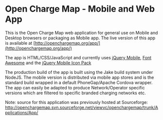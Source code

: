 Open Charge Map - Mobile and Web App
=======

This is the Open Charge Map web application for general use on Mobile and Desktop browsers or packaging as Mobile app. The live version of this app is available at [http://openchargemap.org/app/](http://openchargemap.org/app/)

The app is HTML/CSS/JavaScript and currently uses [jQuery Mobile](http://jquerymobile.com/), [Font Awesome](http://fortawesome.github.io/Font-Awesome/) and the [jQuery Mobile Icon Pack](https://github.com/commadelimited/jQuery-Mobile-Icon-Pack)

The production build of the app is built using the Jake build system under NodeJS. The mobile version is distributed via mobile app stores and is the standard build wrapped in a default PhoneGap/Apache Cordova wrapper. The app can easily be adapted to produce Network/Operator specific versions which are filtered to specific branded charging networks etc.

Note: source for this application was previously hosted at Sourceforge:
http://openchargemap.svn.sourceforge.net/viewvc/openchargemap/trunk/Applications/App/
